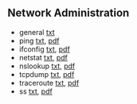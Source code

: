 ## Network Administration
* general [txt](http://shubhammathur.me/NA/na.txt)
* ping [txt](http://shubhammathur.me/NA/ping.txt), [pdf](http://shubhammathur.me/NA/ping.pdf)
* ifconfig [txt](http://shubhammathur.me/NA/ifconfig.txt), [pdf](http://shubhammathur.me/NA/ifconfig.pdf)
* netstat [txt](http://shubhammathur.me/NA/netstat.txt), [pdf](http://shubhammathur.me/NA/netstat.pdf)
* nslookup [txt](http://shubhammathur.me/NA/nslookup.txt), [pdf](http://shubhammathur.me/NA/nslookup.pdf)
* tcpdump [txt](http://shubhammathur.me/NA/tcpdump.txt), [pdf](http://shubhammathur.me/NA/tcpdump.pdf)
* traceroute [txt](http://shubhammathur.me/NA/traceroute.txt), [pdf](http://shubhammathur.me/NA/traceroute.pdf)
* ss [txt](http://shubhammathur.me/NA/ss.txt), [pdf](http://shubhammathur.me/NA/ss.pdf)